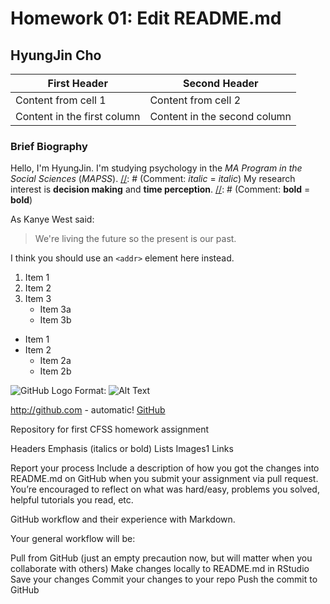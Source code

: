 # Homework 01: Edit README.md
## HyungJin Cho

First Header | Second Header
--- | ---
Content from cell 1 | Content from cell 2
Content in the first column | Content in the second column


### Brief Biography
[//]: # (Comment: #~###### is a header tag <h1>~<h6>)

Hello, I'm HyungJin.
I'm studying psychology in the _MA Program in the Social Sciences_ (*MAPSS*).
[//]: # (Comment: _italic_ = *italic*)
My research interest is __decision making__ and **time perception**.
[//]: # (Comment: __bold__ = **bold**)


As Kanye West said:

> We're living the future so
> the present is our past.

I think you should use an
`<addr>` element here instead.

1. Item 1
2. Item 2
3. Item 3
   * Item 3a
   * Item 3b
   
   
* Item 1
* Item 2
  * Item 2a
  * Item 2b

![GitHub Logo](/images/logo.png)
Format: ![Alt Text](url)

http://github.com - automatic!
[GitHub](http://github.com)



Repository for first CFSS homework assignment



Headers
Emphasis (italics or bold)
Lists
Images1
Links

Report your process
Include a description of how you got the changes into README.md on GitHub when you submit your assignment via pull request. You’re encouraged to reflect on what was hard/easy, problems you solved, helpful tutorials you read, etc.

GitHub workflow and their experience with Markdown.




Your general workflow will be:

Pull from GitHub (just an empty precaution now, but will matter when you collaborate with others)
Make changes locally to README.md in RStudio
Save your changes
Commit your changes to your repo
Push the commit to GitHub

